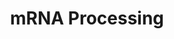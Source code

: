 ---
annotations:
- id: PW:0001073
  parent: regulatory pathway
  type: Pathway Ontology
  value: spliceosome pathway
- id: PW:0000100
  parent: regulatory pathway
  type: Pathway Ontology
  value: transcription pathway
authors:
- MaintBot
- Khanspers
- Ddigles
- Mkutmon
description: 'This process describes the conversion of precursor messenger RNA into
  mature messenger RNA (mRNA).  The pre-mRNA molecule undergoes three main modifications.
  These modifications are 5'' capping, 3'' polyadenylation, and RNA splicing, which
  occur in the cell nucleus before the RNA is translated.  5'' Capping: Capping of
  the pre-mRNA involves the addition of 7-methylguanosine (m7G) to the 5'' end. The
  cap protects the 5'' end of the primary RNA transcript from attack by ribonucleases
  that have specificity to the 3''5'' phosphodiester bonds.  3'' Processing: The pre-mRNA
  processing at the 3'' end of the RNA molecule involves cleavage of its 3'' end and
  then the addition of about 200 adenine residues to form a poly(A) tail. As the poly(A)
  tails is synthesised, it binds multiple copies of poly(A) binding protein, which
  protects the 3''end from ribonuclease digestion.  Splicing: RNA splicing is the
  process by which introns, regions of RNA that do not code for protein, are removed
  from the pre-mRNA and the remaining exons connected to re-form a single continuous
  molecule.   Description adapted from Wikipedia: http://en.wikipedia.org/wiki/Post-transcriptional_modification  Pathway
  adapted from http://www.reactome.org.'
last-edited: 2018-01-19
organisms:
- Canis familiaris
redirect_from:
- /index.php/Pathway:WP1142
- /instance/WP1142
revision: null
schema-jsonld:
- '@context': https://schema.org/
  '@id': https://wikipathways.github.io/pathways/WP1142.html
  '@type': Dataset
  creator:
    '@type': Organization
    name: WikiPathways
  description: 'This process describes the conversion of precursor messenger RNA into
    mature messenger RNA (mRNA).  The pre-mRNA molecule undergoes three main modifications.
    These modifications are 5'' capping, 3'' polyadenylation, and RNA splicing, which
    occur in the cell nucleus before the RNA is translated.  5'' Capping: Capping
    of the pre-mRNA involves the addition of 7-methylguanosine (m7G) to the 5'' end.
    The cap protects the 5'' end of the primary RNA transcript from attack by ribonucleases
    that have specificity to the 3''5'' phosphodiester bonds.  3'' Processing: The
    pre-mRNA processing at the 3'' end of the RNA molecule involves cleavage of its
    3'' end and then the addition of about 200 adenine residues to form a poly(A)
    tail. As the poly(A) tails is synthesised, it binds multiple copies of poly(A)
    binding protein, which protects the 3''end from ribonuclease digestion.  Splicing:
    RNA splicing is the process by which introns, regions of RNA that do not code
    for protein, are removed from the pre-mRNA and the remaining exons connected to
    re-form a single continuous molecule.   Description adapted from Wikipedia: http://en.wikipedia.org/wiki/Post-transcriptional_modification  Pathway
    adapted from http://www.reactome.org.'
  keywords:
  - ATP
  - Associate Scientist, The Ottawa Hospital Research Institute
  - BRUNOL4
  - CD2BP2
  - CDC40
  - CELF1
  - CELF2
  - CLASRP
  - CLK1
  - CLK2
  - CLK3
  - CLK4
  - CLP1
  - CPSF1
  - CPSF2
  - CPSF3
  - CPSF4
  - CSTF1
  - CSTF2
  - CSTF2T
  - CSTF3
  - Career Scientist, Ottawa Regional Cancer Centre
  - DDX1
  - DDX20
  - DHX15
  - DHX16
  - DHX38
  - DHX8
  - DHX9
  - DICER1
  - DNAJC8
  - EFTUD2
  - 'Email:           John.Bell@orcc.on.ca'
  - FUS
  - FUSIP1
  - 'Fax:              613-247-3524'
  - GMP
  - HNRNPA2B1
  - HNRNPAB
  - HNRNPD
  - HNRNPH1
  - HNRNPH2
  - HNRNPM
  - HNRNPR
  - HNRNPU
  - HNRPA1
  - HNRPA3P1
  - HNRPC
  - HNRPK
  - HNRPL
  - LSM2
  - LSM7
  - METTL3
  - NCBP1
  - NCBP2
  - NONO
  - NSEP1
  - NUDT21
  - NXF1
  - PABPN1
  - PAPOLA
  - PCBP2
  - PHF5A
  - POLR2A
  - PPM1G
  - PRMT1
  - PRMT2
  - PRPF18
  - PRPF3
  - PRPF4
  - PRPF40A
  - PRPF4B
  - PRPF6
  - PRPF8
  - PSKH1
  - PTBP1
  - PTBP2
  - Professor, Depts. of Medicine and Biochemistry, Microbiology &amp;amp; Immunology
  - RBM17
  - RBM39
  - RBM5
  - RBMX
  - RNGTT
  - RNMT
  - RNPS1
  - RNU2
  - Rnu6
  - SF3A1
  - SF3A2
  - SF3A3
  - SF3B1
  - SF3B2
  - SF3B3
  - SF3B4
  - SF3B5
  - SFPQ
  - SFSWAP
  - SMC1A
  - SNRNP40
  - SNRNP70
  - SNRPA
  - SNRPA1
  - SNRPB
  - SNRPB2
  - SNRPD1
  - SNRPD2
  - SNRPD3
  - SNRPE
  - SNRPF
  - SNRPG
  - SNRPN
  - SPOP
  - SREK1
  - SRP54
  - SRPK1
  - SRPK2
  - SRRM1
  - SRSF1
  - SRSF2
  - SRSF3
  - SRSF4
  - SRSF5
  - SRSF6
  - SRSF7
  - SRSF9
  - SSFA1
  - SUGP1
  - SUGP2
  - SUPT5H
  - TMED10
  - TRA2B
  - TXNL4A
  - 'Telephone:    613-737-7700 ext 6893'
  - The control of pre-mRNA splicing by the Clk kinase family
  - U1 snRNA
  - U2AF1
  - U2AF2
  - U4 snRNA
  - U5 snRNA
  - University of Ottawa
  - 'We are studying a family of kinases which we believe provide an interface between
    intracellular signaling networks and the post-transcriptional mechanism of mRNA
    splicing. We are performing a structure:function analysis of the three Clk family
    members to identify domains in the three proteins which are involved in regulating
    splicing. Using homologous recombination we are generating null strains of mice
    which are lacking one, two or all three Clk genes. The Clk kinases all possess
    dual specificity kinase activity and yeast expression systems are being used to
    produce large amounts of the kinase to perform a detailed analysis of the sites
    of serine, threonine and tyrosine autophosphorylation within the kinase.</br>Homology
    Mapping from Homo sapiens to Canis familiaris: Original ID = L:1195'
  - XRN2
  license: CC0
  name: mRNA Processing
seo: CreativeWork
title: mRNA Processing
wpid: WP1142
---